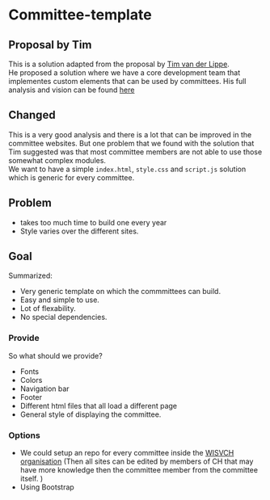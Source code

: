 # Committee-template

## Proposal by Tim
This is a solution adapted from the proposal by [Tim van der Lippe](https://github.com/TimvdLippe).  
He proposed a solution where we have a core development team that implementes custom elements that can be used by committees. His full analysis and vision can be found [here](https://github.com/WISVCH/committee-website-vision/blob/master/README.md)  

## Changed
This is a very good analysis and there is a lot that can be improved in the committee websites. But one problem that we found with the solution that Tim suggested was that most committee members are not able to use those somewhat complex modules.  
We want to have a simple `index.html`, `style.css` and `script.js` solution which is generic for every committee.

## Problem
- takes too much time to build one every year
- Style varies over the different sites.

## Goal
Summarized: 
- Very generic template on which the commmittees can build. 
- Easy and simple to use.
- Lot of flexability. 
- No special dependencies.

### Provide
So what should we provide?
- Fonts
- Colors
- Navigation bar
- Footer
- Different html files that all load a different page
- General style of displaying the committee.

### Options
- We could setup an repo for every committee inside the [WISVCH organisation](https://github.com/WISVCH)  (Then all sites can be edited by members of CH that may have more knowledge then the committee member from the committee itself. )
- Using Bootstrap

